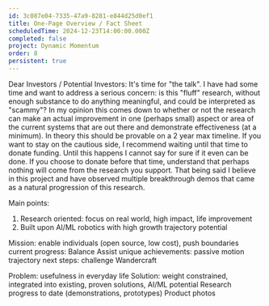```yaml
---
id: 3c087e04-7335-47a9-8281-e844d25d0ef1
title: One-Page Overview / Fact Sheet
scheduledTime: 2024-12-23T14:00:00.000Z
completed: false
project: Dynamic Momentum
order: 8
persistent: true
---
```


Dear Investors / Potential Investors:
It's time for "the talk". I have had some time and want to address a serious concern: is this "fluff" research, without enough substance to do anything meaningful, and could be interpreted as "scammy"? In my opinion this comes down to whether or not the research can make an actual improvement in one (perhaps small) aspect or area of the current systems that are out there and demonstrate effectiveness (at a minimum). In theory this should be provable on a 2 year max timeline. If you want to stay on the cautious side, I recommend waiting until that time to donate funding. Until this happens I cannot say for sure if it even can be done. If you choose to donate before that time, understand that perhaps nothing will come from the research you support. That being said I believe in this project and have observed multiple breakthrough demos that came as a natural progression of this research.

Main points: 
1. Research oriented: focus on real world, high impact, life improvement
2. Built upon AI/ML robotics with high growth trajectory potential

Mission: enable individuals (open source, low cost), push boundaries
current progress: Balance Assist
unique achievements: passive motion trajectory
next steps: challenge Wandercraft

Problem: usefulness in everyday life
Solution: weight constrained, integrated into existing, proven solutions, AI/ML potential
Research progress to date (demonstrations, prototypes)
Product photos